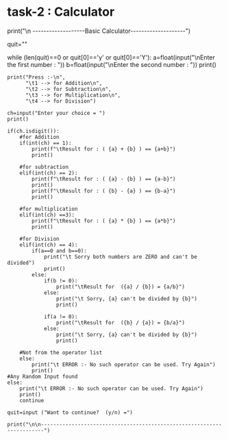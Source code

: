 # task-2 : Calculator

print("\n -------------------Basic Calculator--------------------")

quit=""

while (len(quit)==0 or quit[0]=='y' or quit[0]=='Y'):
    a=float(input("\nEnter the first number : "))
    b=float(input("\nEnter the second number : "))
    print()

    print("Press :-\n",
          "\t1 --> for Addition\n",
          "\t2 --> for Subtraction\n",
          "\t3 --> for Multiplication\n",
          "\t4 --> for Division")
    
    ch=input("Enter your choice = ")
    print()

    if(ch.isdigit()):
        #for Addition
        if(int(ch) == 1):
            print(f"\tResult for : ( {a} + {b} ) == {a+b}")
            print()

        #for subtraction
        elif(int(ch) == 2):
            print(f"\tResult for : ( {a} - {b} ) == {a-b}")
            print()
            print(f"\tResult for : ( {b} - {a} ) == {b-a}")
            print()
        
        #for multiplication
        elif(int(ch) ==3):
            print(f"\tResult for : ( {a} * {b} ) == {a*b}")
            print()
        
        #for Division
        elif(int(ch) == 4):
            if(a==0 and b==0):
                print("\t Sorry both numbers are ZERO and can't be divided")
                print()
            else:
                if(b != 0):
                    print("\tResult for  ({a} / {b}) = {a/b}")
                else:
                    print("\t Sorry, {a} can't be divided by {b}")
                    print()
        
                if(a != 0):
                    print("\tResult for  ({b} / {a}) = {b/a}")
                else:
                    print("\t Sorry, {a} can't be divided by {b}")
                    print()

        #Not from the operator list
        else:
            print("\t ERROR :- No such operator can be used. Try Again")
            print()
    #Any Random Input found        
    else:
        print("\t ERROR :- No such operator can be used. Try Again")
        print()
        continue

    quit=input ("Want to continue?  (y/n) =")

    print("\n\n-----------------------------------------------------------------------")


    
